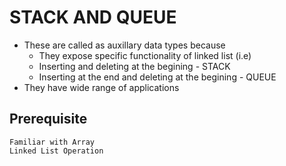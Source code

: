 # STACK AND QUEUE

- These are called as auxillary data types because
  - They expose specific functionality of linked list (i.e)
  - Inserting and deleting at the begining - STACK
  - Inserting at the end and deleting at the begining - QUEUE
- They have wide range of applications

## Prerequisite

    Familiar with Array
    Linked List Operation
